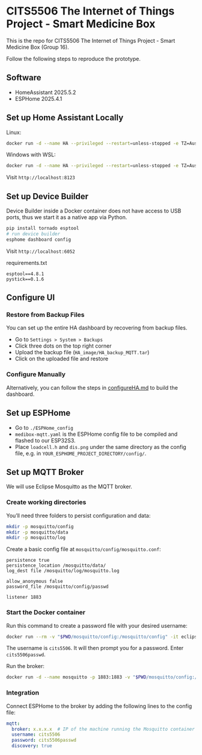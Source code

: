 # CITS5506 The Internet of Things Project - Smart Medicine Box

This is the repo for CITS5506 The Internet of Things Project - Smart Medicine Box (Group 16).

Follow the following steps to reproduce the prototype.

## Software

- HomeAssistant 2025.5.2
- ESPHome 2025.4.1

## Set up Home Assistant Locally

Linux:

```bash
docker run -d --name HA --privileged --restart=unless-stopped -e TZ=Australia/Perth -v /run/dbus:/run/dbus:ro --network=host ghcr.io/home-assistant/home-assistant:2025.5.2
```

Windows with WSL:

```bash
docker run -d --name HA --privileged --restart=unless-stopped -e TZ=Australia/Perth -v /run/dbus:/run/dbus:ro -p 8123:8123 ghcr.io/home-assistant/home-assistant:2025.5.2
```

Visit `http://localhost:8123`

## Set up Device Builder

Device Builder inside a Docker container does not have access to USB ports, thus we start it as a native app via Python.

```bash
pip install tornado esptool
# run device builder
esphome dashboard config
```

Visit `http://localhost:6052`

requirements.txt

```
esptool==4.8.1
pystick==0.1.6
```

## Configure UI

### Restore from Backup Files

You can set up the entire HA dashboard by recovering from backup files.

- Go to `Settings > System > Backups`
- Click three dots on the top right corner
- Upload the backup file (`HA_image/HA_backup_MQTT.tar`)
- Click on the uploaded file and restore

### Configure Manually 

Alternatively, you can follow the steps in [configureHA.md](./configureHA.md) to build the dashboard.

## Set up ESPHome

- Go to `./ESPHome_config`
- `medibox-mqtt.yaml` is the ESPHome config file to be compiled and flashed to our ESP32S3.
- Place `loadcell.h` and `dis.png` under the same directory as the config file, e.g. in `YOUR_ESPHOME_PROJECT_DIRECTORY/config/`.

## Set up MQTT Broker

We will use Eclipse Mosquitto as the MQTT broker.

### Create working directories

You’ll need three folders to persist configuration and data:

```bash
mkdir -p mosquitto/config
mkdir -p mosquitto/data
mkdir -p mosquitto/log
```

Create a basic config file at `mosquitto/config/mosquitto.conf`:

```
persistence true
persistence_location /mosquitto/data/
log_dest file /mosquitto/log/mosquitto.log

allow_anonymous false
password_file /mosquitto/config/passwd

listener 1883
```

### Start the Docker container

Run this command to create a password file with your desired username:

```bash
docker run --rm -v "$PWD/mosquitto/config:/mosquitto/config" -it eclipse-mosquitto mosquitto_passwd -c /mosquitto/config/passwd cits5506
```

The username is `cits5506`. It will then prompt you for a password. Enter `cits5506passwd`.

Run the broker:

```bash
docker run -d --name mosquitto -p 1883:1883 -v "$PWD/mosquitto/config:/mosquitto/config" -v "$PWD/mosquitto/data:/mosquitto/data" -v "$PWD/mosquitto/log:/mosquitto/log" eclipse-mosquitto
```

### Integration

Connect ESPHome to the broker by adding the following lines to the config file:

```yaml
mqtt:
  broker: x.x.x.x  # IP of the machine running the Mosquitto container
  username: cits5506
  password: cits5506passwd
  discovery: true
```


